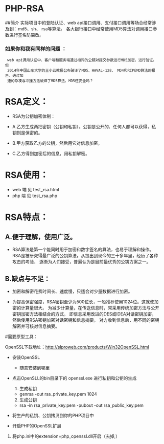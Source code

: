 # PHP-RSA

##简介
    实际项目中的登陆认证、web api接口调用、支付接口调用等场合经常涉及到：md5、sh、 rsa等算法。
    各大银行接口中经常使用MD5算法对调用接口参数进行签名防篡改。


### 如果你和我有同样的问题 ：
     web api调用认证中，客户端和服务端通过相同的公钥对提交参数进行MD5加密，进行验证。但
     2014年中国山东大学的王小云教授公布破译了MD5、HAVAL-128、 MD4和RIPEMD算法的报告。通过加
     速的杂凑与冲撞方法破译了MD5算法，MD5还安全吗？
     
# RSA定义：


* RSA为公钥加密体制：

* A.乙方生成两把密钥（公钥和私钥）。公钥是公开的，任何人都可以获得，私钥则是保密的。

* B.甲方获取乙方的公钥，然后用它对信息加密。

* C.乙方得到加密后的信息，用私钥解密。

# RSA使用：
* web 端 见  test_rsa.html
* php 端 见  test_rsa.php


# RSA特点：

## A.便于理解，使用广泛。

* RSA算法是第一个能同时用于加密和数字签名的算法，也易于理解和操作。
RSA是被研究得最广泛的公钥算法，从提出到现今的三十多年里，经历了各种攻击的考验，
逐渐为人们接受，普遍认为是目前最优秀的公钥方案之一。

## B.缺点与不足：
* 加密和解密花费时间长、速度慢，只适合对少量数据进行加密。

* 为提高保密强度，RSA密钥至少为500位长，一般推荐使用1024位。这就使加密的计算量很大。
为减少计算量，在传送信息时，常采用传统加密方法与公开密钥加密方法相结合的方式，
即信息采用改进的DES或IDEA对话密钥加密，然后使用RSA密钥加密对话密钥和信息摘要。
对方收到信息后，用不同的密钥解密并可核对信息摘要。

#需要原型工具：

OpenSSL下载地址：http://slproweb.com/products/Win32OpenSSL.html 


* 安装OpenSSL

    * 随意安装到哪里

* 点击OpenSLL的bin目录下的 openssl.exe 进行私钥和公钥的生成

    1. 生成私钥
    *  genrsa -out rsa_private_key.pem 1024 
    2. 生成公钥
    *  rsa -in rsa_private_key.pem -pubout -out rsa_public_key.pem

* 将生产的私钥、公钥拷贝到你的PHP项目中

* 开启PHP的OpenSSL扩展

1. 将php.ini中的extension=php_openssl.dll开启（去掉;）
    

